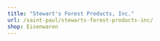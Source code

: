 ```yaml
---
title: "Stewart's Forest Products, Inc."
url: /saint-paul/stewarts-forest-products-inc/
shop: Eisenwaren
---
```

